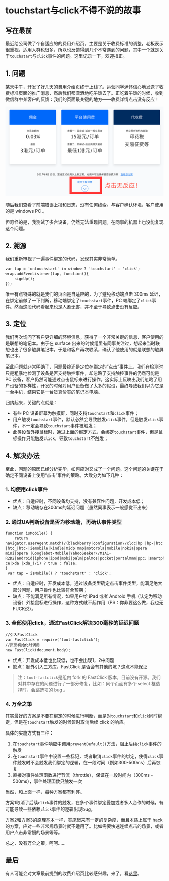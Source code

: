 # touchstart与click不得不说的故事


## 写在最前

最近给公司做了个自适应的的费用介绍页，主要是关于收费标准的调整，老板表示很重视，适用人群也很多，所以也反馈得到几个不常遇到的问题，其中一个就是关于`touchstart`与`click`事件的问题。这里记录一下，欢迎指正。

## 1. 问题

某天中午，开发了好几天的费用介绍页终于上线了。运营同学满怀信心地发送了收费标准页面的推广消息，然后我们都潇洒地吃午饭去了。正吃着午饭的时候，收到微信群中某客户的反馈：我们的页面最关键的地方——收费详情点击没有反应！

![页面点击无反应](./asserts/03.png)

随后我们查看了前端错误上报和日志，没有任何线索。与客户确认环境，客户使用的是 windows PC 。

但奇怪的是，我测试了多台设备，仍然无法重现问题。在同事的机器上也没能复现这个问题。

## 2. 溯源

我们重新审视了一遍事件绑定的代码，发现其实非常简单。

```
var tap = 'ontouchstart' in window ? 'touchstart' : 'click';
wrap.addEvenListener(tap, function(){
    signUp();
});
```

唯一有点特殊的就是我们的页面是自适应的，为了避免移动端点击 300ms 延迟，在绑定前做了一下判断，移动端绑定了`touchstart`事件，PC 端绑定了`click`事件。然而这段代码看起来也是人畜无害，并不至于导致点击没有反应。


## 3. 定位

我们再次询问了客户更详细的环境信息，获得了一个非常关键的信息，客户使用的是联想的笔记本。由于在 surface 出来的时候组里有同事关注过，想起来当时联想也出了很多触屏笔记本。于是和客户再次联系，确认了他使用的就是联想的触屏笔记本。

至此问题就非常明确了，问题最终还是定位在绑定的“点击”事件上。我们在检测时只是粗暴地检测了设备是否支持触控事件，却忽略了支持触控事件的仍然可能是 PC 设备，客户仍然可能通过点击鼠标来进行操作。这实际上反映出我们忽略了用户设备的多样性，开发的时候对用户设备做了太多的假设，最终导致我们以为它是一台手机，结果它是一台货真价实的笔记本电脑。

归纳起来，关键的点就是：

- 有些 PC 设备屏幕为触摸屏，同时支持`touchstart`和`click`事件；
- 用户触发`touchstart`事件，默认必然会导致触发`click`事件，但是触发`click`事件，不一定会导致`touchstart`事件被触发；
- 此类设备外接鼠标时，通过上面的绑定方式，会绑定`touchstart`事件，但是鼠标操作只能触发`click`，导致`touchstart`不触发；

## 4. 解决办法

至此，问题的原因已经分析完毕，如何应对又成了一个问题。这个问题的关键在于确定不同设备上使用“点击”事件的策略。大致分为如下几种：

### 1. 均使用click事件

- 优点：自适应时，不同设备均支持，没有兼容性问题，开发成本低；
- 缺点：移动端存在300ms的延迟问题（虽然同事表示一般感觉不出来）

### 2. 通过UA判断设备是否为移动端，再确认事件类型

```
function isMobile() {
    return navigator.userAgent.match(/(blackberry|configuration\/cldc|hp |hp-|htc |htc_|htc-|iemobile|kindle|midp|mmp|motorola|mobile|nokia|opera mini|opera |Googlebot-Mobile|YahooSeeker\/M1A1-R2D2|android|iphone|ipod|mobi|palm|palmos|pocket|portalmmm|ppc;|smartphone|sonyericsson|sqh|spv|symbian|treo|up.browser|up.link|vodafone|windows ce|xda |xda_)/i) ? true : false;
}
 var tap = isMobile() ? 'touchstart' : 'click';
```

- 优点：自适应时，开发成本低，通过设备类型确定点击事件类型，能满足绝大部分问题，用户操作也比较符合预期；
- 缺点：不能满足所有情况，如果用户给 iPad 或者 Android 手机（认定为移动设备）外接鼠标进行操作，这种方式就不起作用（PS：你非要这么做，我也无FUCK说）。

### 3. 全部使用click，通过FastClick解决300毫秒的延迟问题

```
//引入FastClick
var FastClick = require('tool-fastclick');
//页面初始化时调用
new FastClick(document.body);
```

- 优点：开发成本低也比较低，也不会出现1，2中问题
- 缺点：额外引入三方库，FastClick 是否会有其他的坑？这点不能保证

> 注：`tool-fastclick`是组内 fork 的 FastClick 版本，目前没有开源。我们对其中存在的问题进行了一部分修复，比如：同个页面有多个 select 框选择时，会跳选项的 bug 。

### 4. 万全之策

其实最好的方案是不要在绑定的时候进行判断，而是对`touchstart`和`click`同时绑定，但是在`touchstart`触发的时候暂时取消后续 click 的响应。

具体的实施方式有三种：

1. 在`touchstart`事件响应中调用`preventDefault()`方法，阻止后续`click`事件的触发
2. 在`touchstart`事件中设置一些标记，或者取消`click`事件的绑定，使得`click`事件触发时不会触发我们绑定的逻辑，在一段时间（例如300-500ms）后再恢复
3. 直接对事件处理函数进行节流（throttle），保证在一段时间内（300ms - 500ms），事件处理函数只触发一次

当然，和上面一样，每种方案都有利弊。

方案1取消了后续`click`事件的触发，在多个事件绑定叠加或者多人合作的时候，有可能导致一些依赖`click`事件的逻辑出现bug。

方案2和方案3的原理基本一样，实施起来有一定的复杂度，而且本质上属于 hack 的方案，应对一些非常规场景时就不适用了。比如需要快速连续点击的场景，或者用户点击非常慢的场景等等。

总之，没有万全之策，呵呵……

## 最后

有人可能会对文章最前提到的收费介绍页比较感兴趣，来了，看[这里](https://www.futu5.com/about/commissionnew)。
